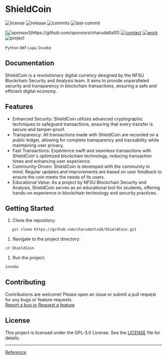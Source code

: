 # ShieldCoin

<!-- Badges: Project Status GitHub -->
![license](https://flat.badgen.net/static/license/GPL-3.0/blue)
![release](https://flat.badgen.net/github/release/charudatta10/ShieldCoin)
![commits](https://flat.badgen.net/github/commits/charudatta10/ShieldCoin)
![last-commit](https://flat.badgen.net/github/last-commit/charudatta10/ShieldCoin)

[![sponsor](https://flat.badgen.net//static/sponsor/%E2%9D%A4?)](https://github.com/sponsors/charudatta10)
[![contact](https://flat.badgen.net//static/contact/%E2%98%8E)](https://charudatta10.github.io/LinkNet/)
[![work](https://flat.badgen.net//static/portfolio/%F0%9F%96%BF)](https://charudatta10.github.io/myblog/)
![project](https://flat.badgen.net///static/project/ShieldCoin)

<!-- Badges: Tools used -->
`Python` `DHT` `Lupa` `Invoke` 

## Documentation

ShieldCoin is a revolutionary digital currency designed by the NFSU Blockchain Security and Analysis team. It aims to provide unparalleled security and transparency in blockchain transactions, ensuring a safe and efficient digital economy.  

## Features

- Enhanced Security: ShieldCoin utilizes advanced cryptographic techniques to safeguard transactions, ensuring that every transfer is secure and tamper-proof. 
- Transparency: All transactions made with ShieldCoin are recorded on a public ledger, allowing for complete transparency and traceability while maintaining user privacy. 
- Fast Transactions: Experience swift and seamless transactions with ShieldCoin's optimized blockchain technology, reducing transaction times and enhancing user experience. 
- Community-Driven: ShieldCoin is developed with the community in mind. Regular updates and improvements are based on user feedback to ensure the coin meets the needs of its users. 
- Educational Value: As a project by NFSU Blockchain Security and Analysis, ShieldCoin serves as an educational tool for students, offering hands-on experience in blockchain technology and security practices. 


## Getting Started

1. Clone the repository:

```bash
   git clone https://github.com/charudatta10/ShieldCoin.git
```

1. Navigate to the project directory:

```bash
cd ShieldCoin
```

1. Run the project:

```bash
invoke
```

## Contributing

Contributions are welcome! Please open an issue or submit a pull request for any bugs or feature requests.  
[Report a bug or Request a feature](https://github.com/charudatta10/ShieldCoin/issues)

## License

This project is licensed under the GPL-3.0 License. See the [LICENSE](https://github.com/charudatta10/ShieldCoin/blob/main/LICENSE) file for details.

---

[Reference](reference.md)

<!-- Acknowledgment, References, Misc -->
